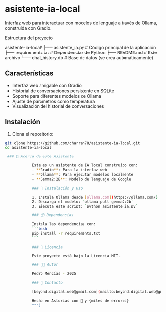 # asistente-ia-local
Interfaz web para interactuar con modelos de lenguaje a través de Ollama, construida con Gradio.

Estructura del proyecto

asistente-ia-local/
├── asistente_ia.py      # Código principal de la aplicación
├── requirements.txt     # Dependencias de Python
├── README.md           # Este archivo
└── chat_history.db     # Base de datos (se crea automáticamente)

## Características

- Interfaz web amigable con Gradio
- Historial de conversaciones persistente en SQLite
- Soporte para diferentes modelos de Ollama
- Ajuste de parámetros como temperatura
- Visualización del historial de conversaciones

## Instalación

1. Clona el repositorio:
```bash
git clone https://github.com/charran78/asistente-ia-local.git
cd asistente-ia-local

 ### 🤖 Acerca de este Asistente

            Este es un asistente de IA local construido con:
            - **Gradio**: Para la interfaz web
            - **Ollama**: Para ejecutar modelos localmente
            - **Gemma2:2B**: Modelo de lenguaje de Google

            ### 🚀 Instalación y Uso

            1. Instala Ollama desde [ollama.com](https://ollama.com/)
            2. Descarga el modelo: `ollama pull gemma2:2b`
            3. Ejecuta este script: `python asistente_ia.py`

            ### 📦 Dependencias

            Instala las dependencias con:
            ```bash
            pip install -r requirements.txt
            ```

            ### 📝 Licencia

            Este proyecto está bajo la Licencia MIT.

            ### 👨‍💻 Autor

            Pedro Mencías - 2025

            ### 📧 Contacto

            [beyond.digital.web@gmail.com](mailto:beyond.digital.web@gmail.com)

            Hecho en Asturias con 💓 y {miles de errores}
            """)

